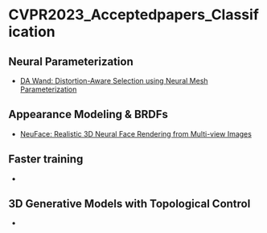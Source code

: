 # CVPR2023_Acceptedpapers_Classification

## Neural Parameterization

- [DA Wand: Distortion-Aware Selection using Neural Mesh Parameterization](https://threedle.github.io/DA-Wand/)
## Appearance Modeling & BRDFs
- [NeuFace: Realistic 3D Neural Face Rendering from Multi-view Images](https://github.com/aejion/NeuFace)
## Faster training
- 
## 3D Generative Models with Topological Control
-